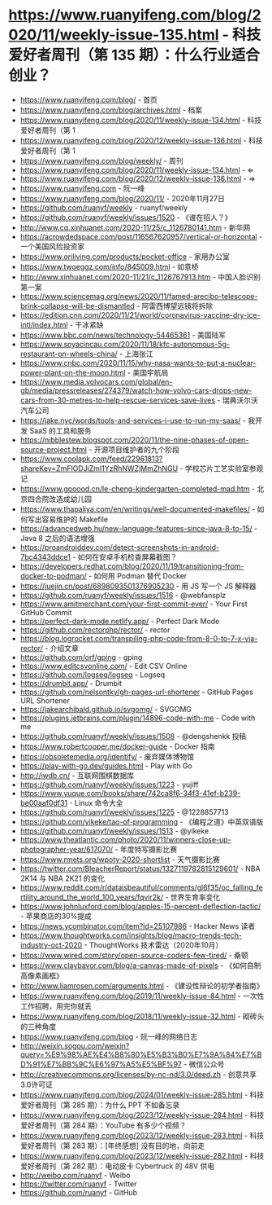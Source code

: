 # https://www.ruanyifeng.com/blog/2020/11/weekly-issue-135.html - 科技爱好者周刊（第 135 期）：什么行业适合创业？

- https://www.ruanyifeng.com/blog/ - 首页
- https://www.ruanyifeng.com/blog/archives.html - 档案
- https://www.ruanyifeng.com/blog/2020/11/weekly-issue-134.html - 科技爱好者周刊（第 1
- https://www.ruanyifeng.com/blog/2020/12/weekly-issue-136.html - 科技爱好者周刊（第 1
- https://www.ruanyifeng.com/blog/weekly/ - 周刊
- https://www.ruanyifeng.com/blog/2020/11/weekly-issue-134.html - ⇐
- https://www.ruanyifeng.com/blog/2020/12/weekly-issue-136.html - ⇒
- https://www.ruanyifeng.com - 阮一峰
- https://www.ruanyifeng.com/blog/2020/11/ - 2020年11月27日
- https://github.com/ruanyf/weekly - ruanyf/weekly
- https://github.com/ruanyf/weekly/issues/1520 - 《谁在招人？》
- http://www.cq.xinhuanet.com/2020-11/25/c_1126780141.htm - 新华网
- https://acrowdedspace.com/post/116567620957/vertical-or-horizontal - 一个美国风险投资家
- https://www.oriliving.com/products/pocket-office - 家用办公室
- https://www.twoeggz.com/info/845009.html - 如意桥
- http://www.xinhuanet.com/2020-11/21/c_1126767913.htm - 中国人脸识别第一案
- https://www.sciencemag.org/news/2020/11/famed-arecibo-telescope-brink-collapse-will-be-dismantled - 阿雷西博望远镜将拆除
- https://edition.cnn.com/2020/11/21/world/coronavirus-vaccine-dry-ice-intl/index.html - 干冰紧缺
- https://www.bbc.com/news/technology-54465361 - 美国陆军
- https://www.soyacincau.com/2020/11/18/kfc-autonomous-5g-restaurant-on-wheels-china/ - 上海张江
- https://www.cnbc.com/2020/11/15/why-nasa-wants-to-put-a-nuclear-power-plant-on-the-moon.html - 美国宇航局
- https://www.media.volvocars.com/global/en-gb/media/pressreleases/274379/watch-how-volvo-cars-drops-new-cars-from-30-metres-to-help-rescue-services-save-lives - 瑞典沃尔沃汽车公司
- https://jake.nyc/words/tools-and-services-i-use-to-run-my-saas/ - 我开发 SaaS 的工具和服务
- https://nibblestew.blogspot.com/2020/11/the-nine-phases-of-open-source-project.html - 开源项目维护者的九个阶段
- https://www.coolapk.com/feed/22961813?shareKey=ZmFlODJiZmI1YzRhNWZjMmZhNGU - 学校芯片工艺实验室参观记
- https://www.gooood.cn/le-cheng-kindergarten-completed-mad.htm - 北京四合院改造成幼儿园
- https://www.thapaliya.com/en/writings/well-documented-makefiles/ - 如何写出容易维护的 Makefile
- https://advancedweb.hu/new-language-features-since-java-8-to-15/ - Java 8 之后的语法增强
- https://proandroiddev.com/detect-screenshots-in-android-7bc4343ddce1 - 如何在安卓手机检查屏幕截图？
- https://developers.redhat.com/blog/2020/11/19/transitioning-from-docker-to-podman/ - 如何用 Podman 替代 Docker
- https://juejin.cn/post/6898093501376905230 - 用 JS 写一个 JS 解释器
- https://github.com/ruanyf/weekly/issues/1516 - @webfansplz
- https://www.amitmerchant.com/your-first-commit-ever/ - Your First GitHub Commit
- https://perfect-dark-mode.netlify.app/ - Perfect Dark Mode
- https://github.com/rectorphp/rector/ - rector
- https://blog.logrocket.com/transpiling-php-code-from-8-0-to-7-x-via-rector/ - 介绍文章
- https://github.com/orf/gping - gping
- https://www.editcsvonline.com/ - Edit CSV Online
- https://github.com/logseq/logseq - Logseq
- https://drumbit.app/ - Drumbit
- https://github.com/nelsontky/gh-pages-url-shortener - GitHub Pages URL Shortener
- https://jakearchibald.github.io/svgomg/ - SVGOMG
- https://plugins.jetbrains.com/plugin/14896-code-with-me - Code with me
- https://github.com/ruanyf/weekly/issues/1508 - @dengshenkk 投稿
- https://www.robertcooper.me/docker-guide - Docker 指南
- https://obsoletemedia.org/identify/ - 废弃媒体博物馆
- https://play-with-go.dev/guides.html - Play with Go
- http://iwdb.cn/ - 互联网围棋数据库
- https://github.com/ruanyf/weekly/issues/1223 - yujiff
- https://www.yuque.com/books/share/742ca8f6-34f3-41ef-b239-be00aaf0df31 - Linux 命令大全
- https://github.com/ruanyf/weekly/issues/1225 - @1228857713
- https://github.com/yikeke/tao-of-programming - 《编程之道》中英双语版
- https://github.com/ruanyf/weekly/issues/1513 - @yikeke
- https://www.theatlantic.com/photo/2020/11/winners-close-up-photographer-year/617070/ - 年度特写摄影比赛
- https://www.rmets.org/wpoty-2020-shortlist - 天气摄影比赛
- https://twitter.com/BleacherReport/status/1327119782815129601/ - NBA 2K14 与 NBA 2K21 的变化
- https://www.reddit.com/r/dataisbeautiful/comments/gl6f35/oc_falling_fertility_around_the_world_100_years/fqvir2k/ - 世界生育率变化
- https://www.johnluxford.com/blog/apples-15-percent-deflection-tactic/ - 苹果商店的30%提成
- https://news.ycombinator.com/item?id=25107986 - Hacker News 读者
- https://www.thoughtworks.com/insights/blog/macro-trends-tech-industry-oct-2020 - ThoughtWorks 技术雷达（2020年10月）
- https://www.wired.com/story/open-source-coders-few-tired/ - 桑顿
- https://www.claybavor.com/blog/a-canvas-made-of-pixels - 《如何自制高像素画框》
- http://www.liamrosen.com/arguments.html - 《建设性辩论的初学者指南》
- https://www.ruanyifeng.com/blog/2019/11/weekly-issue-84.html - 一次性工作招聘，用完你就丢
- https://www.ruanyifeng.com/blog/2018/11/weekly-issue-32.html - 砌砖头的三种角度
- https://www.ruanyifeng.com/blog - 阮一峰的网络日志
- http://weixin.sogou.com/weixin?query=%E9%98%AE%E4%B8%80%E5%B3%B0%E7%9A%84%E7%BD%91%E7%BB%9C%E6%97%A5%E5%BF%97 - 微信公众号
- http://creativecommons.org/licenses/by-nc-nd/3.0/deed.zh - 创意共享3.0许可证
- https://www.ruanyifeng.com/blog/2024/01/weekly-issue-285.html - 科技爱好者周刊（第 285 期）：为什么 PPT 不如备忘录
- https://www.ruanyifeng.com/blog/2023/12/weekly-issue-284.html - 科技爱好者周刊（第 284 期）：YouTube 有多少个视频？
- https://www.ruanyifeng.com/blog/2023/12/weekly-issue-283.html - 科技爱好者周刊（第 283 期）：[年终感想] 没有目的地，向前走
- https://www.ruanyifeng.com/blog/2023/12/weekly-issue-282.html - 科技爱好者周刊（第 282 期）：电动皮卡 Cybertruck 的 48V 供电
- http://weibo.com/ruanyf - Weibo
- https://twitter.com/ruanyf - Twitter
- https://github.com/ruanyf - GitHub